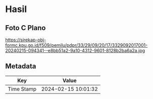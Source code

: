 # Hasil

## Foto C Plano

https://sirekap-obj-formc.kpu.go.id/f509/pemilu/pdpr/33/29/09/20/17/3329092017001-20240215-094341--e8bb51a2-9a10-4312-9601-8128b2ba6a2a.jpg


## Metadata

| Key        | Value               |
| ---------- | ------------------- |
| Time Stamp | 2024-02-15 10:01:32 |



